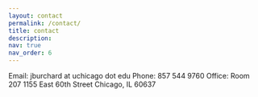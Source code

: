 ```yaml
---
layout: contact
permalink: /contact/
title: contact
description: 
nav: true
nav_order: 6
---
```


Email: jburchard at uchicago dot edu
Phone: 857 544 9760
Office: 
Room 207
1155 East 60th Street
Chicago, IL 60637